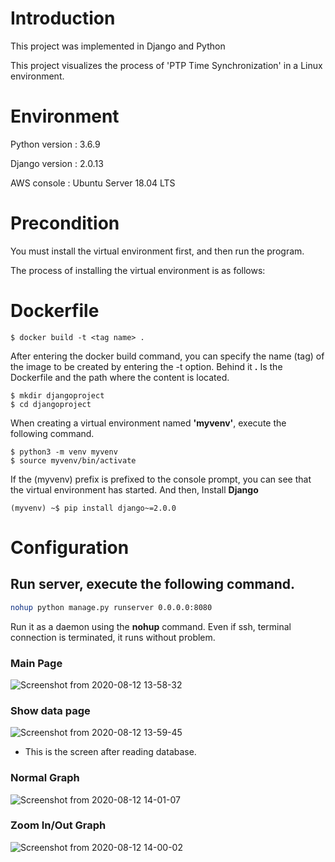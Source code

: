 # Introduction
This project was implemented in Django and Python

This project visualizes the process of 'PTP Time Synchronization' in a Linux environment.

# Environment
Python version : 3.6.9

Django version : 2.0.13 

AWS console : Ubuntu Server 18.04 LTS

# Precondition
You must install the virtual environment first, and then run the program.

The process of installing the virtual environment is as follows:

# Dockerfile
```
$ docker build -t <tag name> . 
```
After entering the docker build command, you can specify the name (tag) of the image to be created by entering the -t option.
Behind it **.** Is the Dockerfile and the path where the content is located.



```
$ mkdir djangoproject
$ cd djangoproject
```

When creating a virtual environment named **'myvenv'**, execute the following command.

```
$ python3 -m venv myvenv
$ source myvenv/bin/activate 
```

If the (myvenv) prefix is prefixed to the console prompt, you can see that the virtual environment has started.
And then, Install **Django** 

```
(myvenv) ~$ pip install django~=2.0.0
```


# Configuration
## Run server, execute the following command.
```sh
nohup python manage.py runserver 0.0.0.0:8080 
```

Run it as a daemon using the **nohup** command.
Even if ssh, terminal connection is terminated, it runs without problem.


### Main Page

![Screenshot from 2020-08-12 13-58-32](https://user-images.githubusercontent.com/33818414/89976659-0089ce80-dca4-11ea-9ebb-395ca90e8c03.png)



### Show data page

![Screenshot from 2020-08-12 13-59-45](https://user-images.githubusercontent.com/33818414/89976729-30d16d00-dca4-11ea-89a0-fed68f169ba4.png)

- This is the screen after reading database.




### Normal Graph 


![Screenshot from 2020-08-12 14-01-07](https://user-images.githubusercontent.com/33818414/89976760-4b0b4b00-dca4-11ea-9a98-210411a0e88c.png)





### Zoom In/Out Graph 


![Screenshot from 2020-08-12 14-00-02](https://user-images.githubusercontent.com/33818414/89976787-624a3880-dca4-11ea-89b7-c3236d92b075.png)




